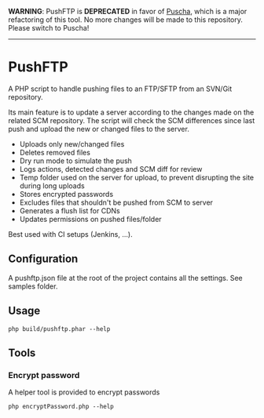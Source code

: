 **WARNING**: PushFTP is **DEPRECATED** in favor of [Puscha](https://github.com/GregOriol/Puscha), which is a major refactoring of this tool. No more changes will be made to this repository. Please switch to Puscha!

----

# PushFTP

A PHP script to handle pushing files to an FTP/SFTP from an SVN/Git repository.

Its main feature is to update a server according to the changes made on the related SCM repository. The script will check the SCM differences since last push and upload the new or changed files to the server.

* Uploads only new/changed files
* Deletes removed files
* Dry run mode to simulate the push
* Logs actions, detected changes and SCM diff for review
* Temp folder used on the server for upload, to prevent disrupting the site during long uploads
* Stores encrypted passwords
* Excludes files that shouldn't be pushed from SCM to server
* Generates a flush list for CDNs
* Updates permissions on pushed files/folder

Best used with CI setups (Jenkins, ...).

## Configuration
A pushftp.json file at the root of the project contains all the settings. See samples folder.

## Usage
	php build/pushftp.phar --help

## Tools
### Encrypt password
A helper tool is provided to encrypt passwords

	php encryptPassword.php --help
